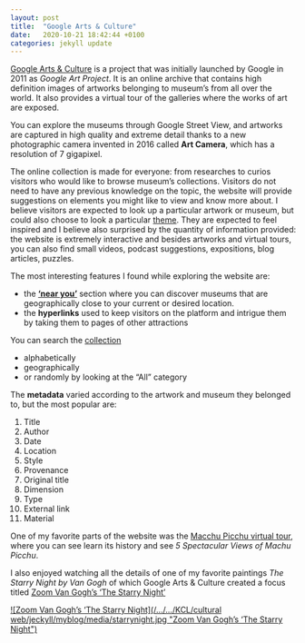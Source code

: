```yaml
---
layout: post
title:  "Google Arts & Culture"
date:   2020-10-21 18:42:44 +0100
categories: jekyll update
---
```

[Google Arts & Culture](https://artsandculture.google.com) is a project that was initially launched by Google in 2011 as *Google Art Project*. It is an online archive that contains high definition images of artworks belonging to museum’s from all over the world. It also provides a virtual tour of the galleries where the works of art are exposed. 

You can explore the museums through Google Street View, and artworks are captured in high quality and extreme detail thanks to a new photographic camera invented in 2016 called **Art Camera**, which has a resolution of 7 gigapixel. 

The online collection is made for everyone: from researches to curios visitors who would like to browse museum’s collections. Visitors do not need to have any previous knowledge on the topic, the website will provide suggestions on elements you might like to view and know more about. I believe visitors are expected to look up a particular artwork or museum, but could also choose to look a particular [theme](https://artsandculture.google.com/project). They are expected to feel inspired and I believe also surprised by the quantity of information provided: the website is extremely interactive and besides artworks and virtual tours, you can also find small videos, podcast suggestions, expositions, blog articles, puzzles.

The most interesting features I found while exploring the website are: 
- the **[‘near you’](https://artsandculture.google.com/nearby)** section where you can discover museums that are geographically close to your current or desired location.
- the **hyperlinks** used to keep visitors on the platform and intrigue them by taking them to pages of other attractions

You can search the [collection](https://artsandculture.google.com/partner) 

- alphabetically
- geographically
- or randomly by looking at the “All” category

The **metadata** varied according to the artwork and museum they belonged to, but the most popular are:

1. Title
2. Author
3. Date
4. Location
5. Style
6. Provenance
7. Original title
8. Dimension
9. Type
10. External link
11. Material

One of my favorite parts of the website was the [Macchu Picchu virtual tour](https://artsandculture.google.com/story/mAWxq7mCQ7kNKw), where you can see learn its history and see *5 Spectacular Views of Machu Picchu*. 

I also enjoyed watching all the details of one of my favorite paintings *The Starry Night by Van Gogh* of which Google Arts & Culture created a focus titled [Zoom Van Gogh’s ‘The Starry Night’](https://artsandculture.google.com/story/egVRmbCQ5tyrVA) 

[![Zoom Van Gogh’s ‘The Starry Night](/.../.../KCL/cultural web/jeckyll/myblog/media/starrynight.jpg "Zoom Van Gogh’s ‘The Starry Night")](https://artsandculture.google.com/story/egVRmbCQ5tyrVA)

